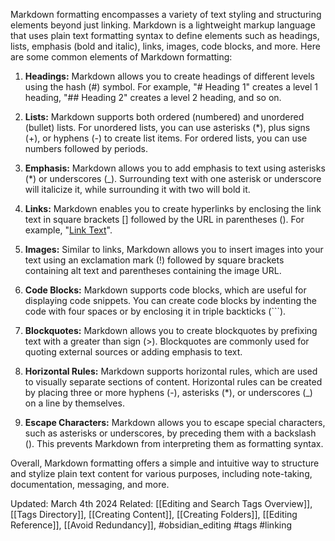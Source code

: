 Markdown formatting encompasses a variety of text styling and structuring elements beyond just linking. Markdown is a lightweight markup language that uses plain text formatting syntax to define elements such as headings, lists, emphasis (bold and italic), links, images, code blocks, and more. Here are some common elements of Markdown formatting:

1. **Headings:** Markdown allows you to create headings of different levels using the hash (#) symbol. For example, "# Heading 1" creates a level 1 heading, "## Heading 2" creates a level 2 heading, and so on.
    
2. **Lists:** Markdown supports both ordered (numbered) and unordered (bullet) lists. For unordered lists, you can use asterisks (*), plus signs (+), or hyphens (-) to create list items. For ordered lists, you can use numbers followed by periods.
    
3. **Emphasis:** Markdown allows you to add emphasis to text using asterisks (*) or underscores (_). Surrounding text with one asterisk or underscore will italicize it, while surrounding it with two will bold it.
    
4. **Links:** Markdown enables you to create hyperlinks by enclosing the link text in square brackets [] followed by the URL in parentheses (). For example, "[Link Text](https://example.com/)".
    
5. **Images:** Similar to links, Markdown allows you to insert images into your text using an exclamation mark (!) followed by square brackets containing alt text and parentheses containing the image URL.
    
6. **Code Blocks:** Markdown supports code blocks, which are useful for displaying code snippets. You can create code blocks by indenting the code with four spaces or by enclosing it in triple backticks (```).
    
7. **Blockquotes:** Markdown allows you to create blockquotes by prefixing text with a greater than sign (>). Blockquotes are commonly used for quoting external sources or adding emphasis to text.
    
8. **Horizontal Rules:** Markdown supports horizontal rules, which are used to visually separate sections of content. Horizontal rules can be created by placing three or more hyphens (-), asterisks (*), or underscores (_) on a line by themselves.
    
9. **Escape Characters:** Markdown allows you to escape special characters, such as asterisks or underscores, by preceding them with a backslash (). This prevents Markdown from interpreting them as formatting syntax.
    

Overall, Markdown formatting offers a simple and intuitive way to structure and stylize plain text content for various purposes, including note-taking, documentation, messaging, and more.


Updated: March 4th 2024
Related: [[Editing and Search Tags Overview]], [[Tags Directory]], [[Creating Content]], [[Creating Folders]], [[Editing Reference]], [[Avoid Redundancy]], #obsidian_editing #tags #linking 